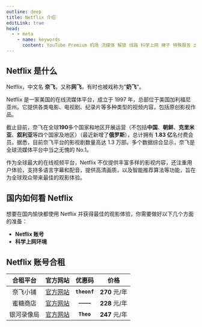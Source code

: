 ```yaml
---
outline: deep
title: Netflix 介绍
editLink: true
head:
  - - meta
    - name: keywords
      content: YouTube Premium 机场 流媒体 解锁 线路 科学上网 梯子 特殊服务 出国服务 奈飞 Netflix 迪士尼 YouTube 油管 hulu 一元机场 FlyingBird Bridge the Wise HBO Max Spotify 奈飞小铺 蜜糖商店 银河录像局
---
```


## Netflix 是什么

Netflix，中文名 **奈飞**，又称**网飞**，有时也被戏称为”**奶飞**"。

Netflix 是一家美国的在线流媒体平台，成立于 1997 年，总部位于美国加利福尼亚州。它提供各类电影、电视剧、纪录片等多种类型的视频内容，包括原创影视作品。

截止目前，奈飞在全球**190**多个国家和地区开展运营（不包括**中国**、**朝鲜**、**克里米亚**、**叙利亚**等四个国家及地区）（最近新增了**俄罗斯**），总计拥有 **1.83 亿**名付费会员。据悉，目前奈飞平台的影视剧数量高达 1.3 万部。多个数据综合显示，奈飞是全球流媒体平台中当之无愧的 No.1。

作为全球最大的在线视频平台，Netflix 不仅提供丰富多样的影视内容，还注重用户体验，支持多语言字幕和配音，提供高清画质，以及智能推荐算法等功能，旨在为全球观众带来最佳的观影体验。

## 国内如何看 Netflix

想要在国内愉快都使用 Netflix 并获得最佳的观影体验，你需要做好以下几个方面的准备：

- **Netflix 账号**
- **科学上网环境**

## Netflix 账号合租

|  合租平台  |                        官方网站                         |    优惠码    |     价格      |
| :--------: | :-----------------------------------------------------: | :----------: | :-----------: |
|  奈飞小铺  |          [官方网站](https://ihezu.love/UKTer6)          | **`theonf`** | **270** 元/年 |
|  蜜糖商店  | [官方网站](https://metshop.vip?referrerUserNo=MTU51076) |  **`————`**  | **228** 元/年 |
| 银河录像局 |           [官方网站](https://nf.video/kaIuE)            |  **`Theo`**  | **247** 元/年 |
